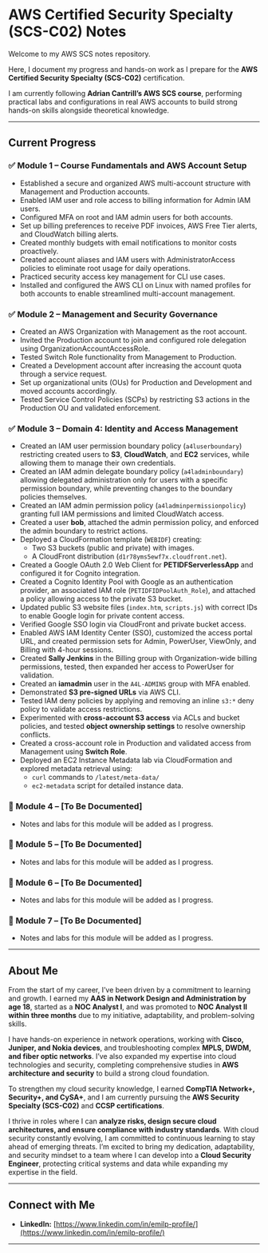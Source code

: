 # AWS Certified Security Specialty (SCS-C02) Notes

Welcome to my AWS SCS notes repository.

Here, I document my progress and hands-on work as I prepare for the **AWS Certified Security Specialty (SCS-C02)** certification.

I am currently following **Adrian Cantrill’s AWS SCS course**, performing practical labs and configurations in real AWS accounts to build strong hands-on skills alongside theoretical knowledge.

---

## Current Progress

### ✅ Module 1 – Course Fundamentals and AWS Account Setup

- Established a secure and organized AWS multi-account structure with Management and Production accounts.
- Enabled IAM user and role access to billing information for Admin IAM users.
- Configured MFA on root and IAM admin users for both accounts.
- Set up billing preferences to receive PDF invoices, AWS Free Tier alerts, and CloudWatch billing alerts.
- Created monthly budgets with email notifications to monitor costs proactively.
- Created account aliases and IAM users with AdministratorAccess policies to eliminate root usage for daily operations.
- Practiced security access key management for CLI use cases.
- Installed and configured the AWS CLI on Linux with named profiles for both accounts to enable streamlined multi-account management.

### ✅ Module 2 – Management and Security Governance

- Created an AWS Organization with Management as the root account.
- Invited the Production account to join and configured role delegation using OrganizationAccountAccessRole.
- Tested Switch Role functionality from Management to Production.
- Created a Development account after increasing the account quota through a service request.
- Set up organizational units (OUs) for Production and Development and moved accounts accordingly.
- Tested Service Control Policies (SCPs) by restricting S3 actions in the Production OU and validated enforcement.

### ✅ Module 3 – Domain 4: Identity and Access Management

- Created an IAM user permission boundary policy (`a4luserboundary`) restricting created users to **S3**, **CloudWatch**, and **EC2** services, while allowing them to manage their own credentials.
- Created an IAM admin delegate boundary policy (`a4ladminboundary`) allowing delegated administration only for users with a specific permission boundary, while preventing changes to the boundary policies themselves.
- Created an IAM admin permission policy (`a4ladminpermissionpolicy`) granting full IAM permissions and limited CloudWatch access.
- Created a user **bob**, attached the admin permission policy, and enforced the admin boundary to restrict actions.
- Deployed a CloudFormation template (`WEBIDF`) creating:
  - Two S3 buckets (public and private) with images.
  - A CloudFront distribution (`d1r78yms5ewf7x.cloudfront.net`).
- Created a Google OAuth 2.0 Web Client for **PETIDFServerlessApp** and configured it for Cognito integration.
- Created a Cognito Identity Pool with Google as an authentication provider, an associated IAM role (`PETIDFIDPoolAuth_Role`), and attached a policy allowing access to the private S3 bucket.
- Updated public S3 website files (`index.htm`, `scripts.js`) with correct IDs to enable Google login for private content access.
- Verified Google SSO login via CloudFront and private bucket access.
- Enabled AWS IAM Identity Center (SSO), customized the access portal URL, and created permission sets for Admin, PowerUser, ViewOnly, and Billing with 4-hour sessions.
- Created **Sally Jenkins** in the Billing group with Organization-wide billing permissions, tested, then expanded her access to PowerUser for validation.
- Created an **iamadmin** user in the `A4L-ADMINS` group with MFA enabled.
- Demonstrated **S3 pre-signed URLs** via AWS CLI.
- Tested IAM deny policies by applying and removing an inline `s3:*` deny policy to validate access restrictions.
- Experimented with **cross-account S3 access** via ACLs and bucket policies, and tested **object ownership settings** to resolve ownership conflicts.
- Created a cross-account role in Production and validated access from Management using **Switch Role**.
- Deployed an EC2 Instance Metadata lab via CloudFormation and explored metadata retrieval using:
  - `curl` commands to `/latest/meta-data/`
  - `ec2-metadata` script for detailed instance data.

### 🔄 Module 4 – [To Be Documented]

- Notes and labs for this module will be added as I progress.

### 🔄 Module 5 – [To Be Documented]

- Notes and labs for this module will be added as I progress.

### 🔄 Module 6 – [To Be Documented]

- Notes and labs for this module will be added as I progress.

### 🔄 Module 7 – [To Be Documented]

- Notes and labs for this module will be added as I progress.


---

## About Me

From the start of my career, I’ve been driven by a commitment to learning and growth. I earned my **AAS in Network Design and Administration by age 18**, started as a **NOC Analyst I**, and was promoted to **NOC Analyst II within three months** due to my initiative, adaptability, and problem-solving skills.

I have hands-on experience in network operations, working with **Cisco, Juniper, and Nokia devices**, and troubleshooting complex **MPLS, DWDM, and fiber optic networks**. I’ve also expanded my expertise into cloud technologies and security, completing comprehensive studies in **AWS architecture and security** to build a strong cloud foundation.

To strengthen my cloud security knowledge, I earned **CompTIA Network+, Security+, and CySA+**, and I am currently pursuing the **AWS Security Specialty (SCS-C02)** and **CCSP certifications**.

I thrive in roles where I can **analyze risks, design secure cloud architectures, and ensure compliance with industry standards**. With cloud security constantly evolving, I am committed to continuous learning to stay ahead of emerging threats. I’m excited to bring my dedication, adaptability, and security mindset to a team where I can develop into a **Cloud Security Engineer**, protecting critical systems and data while expanding my expertise in the field.

---

## Connect with Me

- **LinkedIn:** [https://www.linkedin.com/in/emilp-profile/](https://www.linkedin.com/in/emilp-profile/)

---

